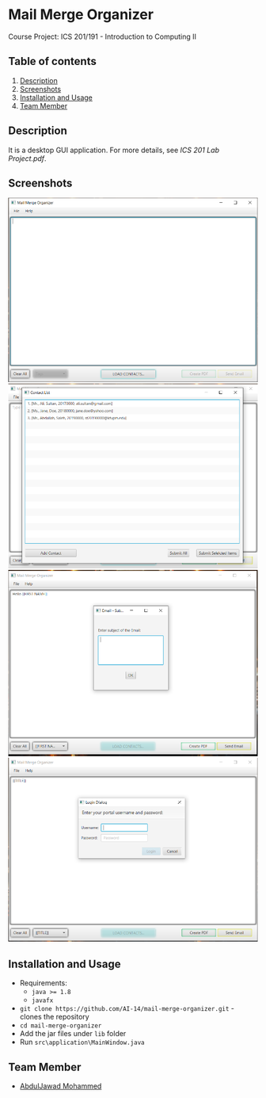 # Mail Merge Organizer

Course Project: ICS 201/191 - Introduction to Computing II

## Table of contents
1. [Description](#description)
2. [Screenshots](#screenshots)
3. [Installation and Usage](#installation-usage)
4. [Team Member](#team-member)

## Description <a name="description"></a>
It is a desktop GUI application. For more details, see *ICS 201 Lab Project.pdf*.
  
## Screenshots <a name="screenshots"></a>
![](images/1.PNG)
![](images/2.PNG)
![](images/3.PNG)
![](images/4.PNG)

## Installation and Usage <a name="installation-usage"></a>
- Requirements:
  - `java >= 1.8`
  - `javafx`
- `git clone https://github.com/AI-14/mail-merge-organizer.git` - clones the repository
- `cd mail-merge-organizer`
- Add the jar files under `lib` folder
- Run `src\application\MainWindow.java`

## Team Member <a name="team-member"></a>
- [AbdulJawad Mohammed](https://github.com/abbaddon1001)
